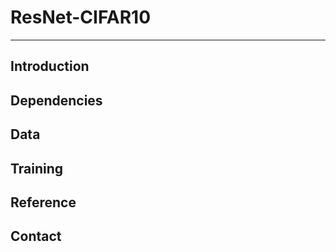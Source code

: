 # ResNet-CIFAR10
---

## Introduction

## Dependencies

## Data

## Training

## Reference

## Contact

